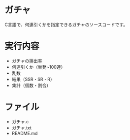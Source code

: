 # ガチャ
C言語で、何連引くかを指定できるガチャのソースコードです。

# 実行内容
- ガチャの排出率
- 何連引くか（単発~100連）
- 乱数
- 結果（SSR・SR・R）
- 集計（個数・割合）

# ファイル
- ガチャ.c
- ガチャ.txt
- README.md
